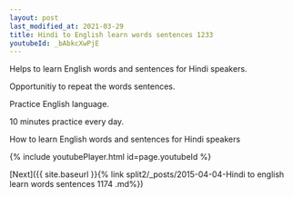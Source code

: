 ```yaml
---
layout: post
last_modified_at: 2021-03-29
title: Hindi to English learn words sentences 1233 
youtubeId: _bAbkcXwPjE
---
```

 
 
Helps to learn English words and sentences for Hindi speakers.

Opportunitiy to repeat the words sentences. 

Practice English language. 
 
10 minutes practice every day. 
 
How to learn English words and sentences for Hindi speakers 
 
{% include youtubePlayer.html id=page.youtubeId %}
 
 
[Next]({{ site.baseurl }}{% link  split2/_posts/2015-04-04-Hindi to english learn words sentences 1174 .md%})
 
